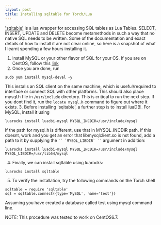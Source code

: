 ```yaml
---
layout: post
title: Installing sqltable for Torch/Lua
---
```


['sqltable'](https://zadzmo.org/code/sqltable/) is a lua wrapper for accessing SQL tables as Lua Tables. SELECT, INSERT, UPDATE and DELETE become metamethods in such a way that no native SQL needs to be written. Some of the documentation and exact details of how to install it are not clear online, so here is a snapshot of what I learnt spending a few hours installing it.

1. Install MySQL or your other flavor of SQL for your OS. If you are on CentOS, follow this [link](http://www.rackspace.com/knowledge_center/article/installing-mysql-server-on-centos)
2. Once you are done, run
```
sudo yum install mysql-devel -y
```
This installs an SQL client on the same machine, which is useful/required to interface or connect SQL with other platforms. This should also place mysql.h file in ```/usr/include``` directory. This is critical to run the next step. If you dont find it, run the ```locate mysql.h``` command to figure out where it exists.
3. Before installing 'sqltable', a further step is to install luaDBI. For MySQL, install it using
```
luarocks install luadbi-mysql MYSQL_INCDIR=/usr/include/mysql
```
If the path for mysql.h is different, use that in MYSQL_INCDIR path.
If this doesnt, work and you get an error that libmysqlclient.so is not found, add a path to it by supplying the ``` `` `MYSQL_LIBDIR` `` ``` argument in addition:
```
luarocks install luadbi-mysql MYSQL_INCDIR=/usr/include/mysql MYSQL_LIBDIR=/usr/lib64/mysql
```

4. Finally, we can install sqltable using luarocks:
```
luarocks install sqltable
```

5. To verify the installation, try the following commands on the Torch shell

```
sqltable = require 'sqltable'
sql = sqltable.connect({type='MySQL', name='test'})
```
Assuming you have created a database called test using mysql command line.

NOTE:
This procedure was tested to work on CentOS6.7.
